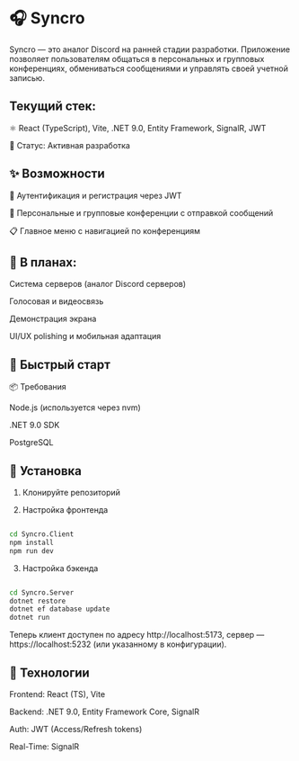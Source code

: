 # 🎧 Syncro
Syncro — это аналог Discord на ранней стадии разработки. Приложение позволяет пользователям общаться в персональных и групповых конференциях, обмениваться сообщениями и управлять своей учетной записью.

## Текущий стек:

⚛️ React (TypeScript), Vite, .NET 9.0, Entity Framework, SignalR, JWT

🧪 Статус: Активная разработка

## ✨ Возможности

🔐 Аутентификация и регистрация через JWT

💬 Персональные и групповые конференции с отправкой сообщений

📋 Главное меню с навигацией по конференциям

## 🔮 В планах:
Система серверов (аналог Discord серверов)

Голосовая и видеосвязь

Демонстрация экрана

UI/UX polishing и мобильная адаптация

## 🚀 Быстрый старт
📦 Требования

Node.js (используется через nvm)

.NET 9.0 SDK

PostgreSQL

## 🧰 Установка
1. Клонируйте репозиторий

2. Настройка фронтенда

```bash

cd Syncro.Client
npm install
npm run dev

```
3. Настройка бэкенда
```bash

cd Syncro.Server
dotnet restore
dotnet ef database update
dotnet run               

```
Теперь клиент доступен по адресу http://localhost:5173, сервер — https://localhost:5232 (или указанному в конфигурации).

## 📡 Технологии
Frontend: React (TS), Vite

Backend: .NET 9.0, Entity Framework Core, SignalR

Auth: JWT (Access/Refresh tokens)

Real-Time: SignalR

